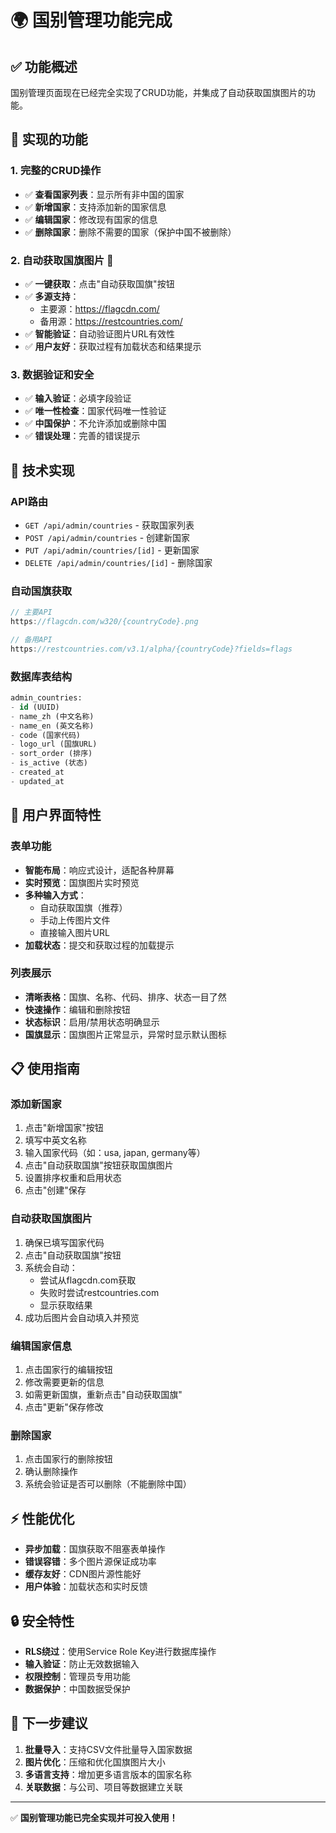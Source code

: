 # 🌍 国别管理功能完成

## ✅ 功能概述

国别管理页面现在已经完全实现了CRUD功能，并集成了自动获取国旗图片的功能。

## 🚀 实现的功能

### 1. 完整的CRUD操作
- ✅ **查看国家列表**：显示所有非中国的国家
- ✅ **新增国家**：支持添加新的国家信息
- ✅ **编辑国家**：修改现有国家的信息
- ✅ **删除国家**：删除不需要的国家（保护中国不被删除）

### 2. 自动获取国旗图片 🎯
- ✅ **一键获取**：点击"自动获取国旗"按钮
- ✅ **多源支持**：
  - 主要源：https://flagcdn.com/
  - 备用源：https://restcountries.com/
- ✅ **智能验证**：自动验证图片URL有效性
- ✅ **用户友好**：获取过程有加载状态和结果提示

### 3. 数据验证和安全
- ✅ **输入验证**：必填字段验证
- ✅ **唯一性检查**：国家代码唯一性验证
- ✅ **中国保护**：不允许添加或删除中国
- ✅ **错误处理**：完善的错误提示

## 🔧 技术实现

### API路由
- `GET /api/admin/countries` - 获取国家列表
- `POST /api/admin/countries` - 创建新国家
- `PUT /api/admin/countries/[id]` - 更新国家
- `DELETE /api/admin/countries/[id]` - 删除国家

### 自动国旗获取
```typescript
// 主要API
https://flagcdn.com/w320/{countryCode}.png

// 备用API
https://restcountries.com/v3.1/alpha/{countryCode}?fields=flags
```

### 数据库表结构
```sql
admin_countries:
- id (UUID)
- name_zh (中文名称)
- name_en (英文名称)  
- code (国家代码)
- logo_url (国旗URL)
- sort_order (排序)
- is_active (状态)
- created_at
- updated_at
```

## 🎨 用户界面特性

### 表单功能
- **智能布局**：响应式设计，适配各种屏幕
- **实时预览**：国旗图片实时预览
- **多种输入方式**：
  - 自动获取国旗（推荐）
  - 手动上传图片文件
  - 直接输入图片URL
- **加载状态**：提交和获取过程的加载提示

### 列表展示
- **清晰表格**：国旗、名称、代码、排序、状态一目了然
- **快速操作**：编辑和删除按钮
- **状态标识**：启用/禁用状态明确显示
- **国旗显示**：国旗图片正常显示，异常时显示默认图标

## 📋 使用指南

### 添加新国家
1. 点击"新增国家"按钮
2. 填写中英文名称
3. 输入国家代码（如：usa, japan, germany等）
4. 点击"自动获取国旗"按钮获取国旗图片
5. 设置排序权重和启用状态
6. 点击"创建"保存

### 自动获取国旗图片
1. 确保已填写国家代码
2. 点击"自动获取国旗"按钮
3. 系统会自动：
   - 尝试从flagcdn.com获取
   - 失败时尝试restcountries.com
   - 显示获取结果
4. 成功后图片会自动填入并预览

### 编辑国家信息
1. 点击国家行的编辑按钮
2. 修改需要更新的信息
3. 如需更新国旗，重新点击"自动获取国旗"
4. 点击"更新"保存修改

### 删除国家
1. 点击国家行的删除按钮
2. 确认删除操作
3. 系统会验证是否可以删除（不能删除中国）

## ⚡ 性能优化

- **异步加载**：国旗获取不阻塞表单操作
- **错误容错**：多个图片源保证成功率
- **缓存友好**：CDN图片源性能好
- **用户体验**：加载状态和实时反馈

## 🔒 安全特性

- **RLS绕过**：使用Service Role Key进行数据库操作
- **输入验证**：防止无效数据输入
- **权限控制**：管理员专用功能
- **数据保护**：中国数据受保护

## 🎯 下一步建议

1. **批量导入**：支持CSV文件批量导入国家数据
2. **图片优化**：压缩和优化国旗图片大小
3. **多语言支持**：增加更多语言版本的国家名称
4. **关联数据**：与公司、项目等数据建立关联

---

✅ **国别管理功能已完全实现并可投入使用！**